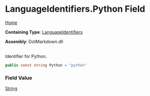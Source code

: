 # LanguageIdentifiers\.Python Field

[Home](../../../README.md)

**Containing Type**: [LanguageIdentifiers](../README.md)

**Assembly**: DotMarkdown\.dll

\
Identifier for Python\.

```csharp
public const string Python = "python"
```

### Field Value

[String](https://docs.microsoft.com/en-us/dotnet/api/system.string)

